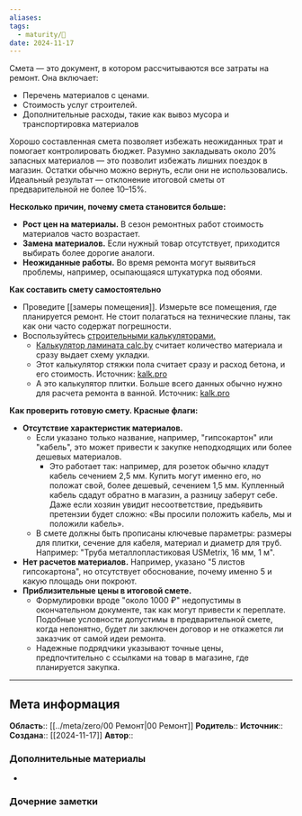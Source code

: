 ```yaml
---
aliases: 
tags:
  - maturity/🌱
date: 2024-11-17
---
```

Смета — это документ, в котором рассчитываются все затраты на ремонт. Она включает:
- Перечень материалов с ценами.
- Стоимость услуг строителей.
- Дополнительные расходы, такие как вывоз мусора и транспортировка материалов

Хорошо составленная смета позволяет избежать неожиданных трат и помогает контролировать бюджет. Разумно закладывать около 20% запасных материалов — это позволит избежать лишних поездок в магазин. Остатки обычно можно вернуть, если они не использовались. Идеальный результат — отклонение итоговой сметы от предварительной не более 10–15%.

**Несколько причин, почему смета становится больше:**
- **Рост цен на материалы.** В сезон ремонтных работ стоимость материалов часто возрастает.
- **Замена материалов.** Если нужный товар отсутствует, приходится выбирать более дорогие аналоги.
- **Неожиданные работы.** Во время ремонта могут выявиться проблемы, например, осыпающаяся штукатурка под обоями.

**Как составить смету самостоятельно**
- Проведите [[замеры помещения]]. Измерьте все помещения, где планируется ремонт. Не стоит полагаться на технические планы, так как они часто содержат погрешности.
- Воспользуйтесь [строительными калькуляторами.](https://www.calc.ru/kalkulyatory.html)
	- [Калькулятор ламината calc.by](https://calc.by/building-calculators/laminate.html) считает количество материала и сразу выдает схему укладки.
	- Этот калькулятор стяжки пола считает сразу и расход бетона, и его стоимость. Источник: [kalk.pro](https://kalk.pro/finish/styazhka-pola/)
	- А это калькулятор плитки. Больше всего данных обычно нужно для расчета ремонта в ванной. Источник: [kalk.pro](https://kalk.pro/finish/plitka-dlya-vannoj/)

**Как проверить готовую смету. Красные флаги:**
- **Отсутствие характеристик материалов.**
	- Если указано только название, например, "гипсокартон" или "кабель", это может привести к закупке неподходящих или более дешевых материалов.
		- Это работает так: например, для розеток обычно кладут кабель сечением 2,5 мм. Купить могут именно его, но положат свой, более дешевый, сечением 1,5 мм. Купленный кабель сдадут обратно в магазин, а разницу заберут себе. Даже если хозяин увидит несоответствие, предъявить претензии будет сложно: «Вы просили положить кабель, мы и положили кабель».
	- В смете должны быть прописаны ключевые параметры: размеры для плитки, сечение для кабеля, материал и диаметр для труб. Например: "Труба металлопластиковая USMetrix, 16 мм, 1 м".
- **Нет расчетов материалов.** Например, указано "5 листов гипсокартона", но отсутствует обоснование, почему именно 5 и какую площадь они покроют.
- **Приблизительные цены в итоговой смете.**
	- Формулировки вроде "около 1000 ₽" недопустимы в окончательном документе, так как могут привести к переплате. Подобные условности допустимы в предварительной смете, когда непонятно, будет ли заключен договор и не откажется ли заказчик от самой идеи ремонта.
	- Надежные подрядчики указывают точные цены, предпочтительно с ссылками на товар в магазине, где планируется закупка.
***
## Мета информация
**Область**:: [[../meta/zero/00 Ремонт|00 Ремонт]]
**Родитель**:: 
**Источник**:: 
**Создана**:: [[2024-11-17]]
**Автор**:: 
### Дополнительные материалы
- 

### Дочерние заметки
<!-- QueryToSerialize: LIST FROM [[]] WHERE contains(Родитель, this.file.link) or contains(parents, this.file.link) -->

